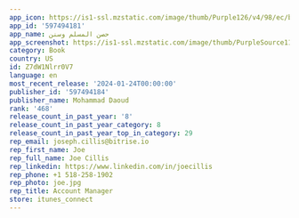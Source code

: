 ```yaml
---
app_icon: https://is1-ssl.mzstatic.com/image/thumb/Purple126/v4/98/ec/b0/98ecb0cf-2b15-1f4f-57b6-f8e4c5ff8a04/AppIcon-1x_U007emarketing-0-7-0-85-220-0.png/1024x1024bb.png
app_id: '597494181'
app_name: حصن المسلم وسنن
app_screenshot: https://is1-ssl.mzstatic.com/image/thumb/PurpleSource116/v4/9f/f9/e5/9ff9e5fb-ee56-bacf-5605-6de195c8ce1b/13649742-25e5-457b-ab09-dbf061058c76_Simulator_Screen_Shot_-_iPhone_12_Pro_Max_-_2021-11-27_at_17.45.39.png/1284x2778bb.png
category: Book
country: US
id: Z7dW1Nlrr0V7
language: en
most_recent_release: '2024-01-24T00:00:00'
publisher_id: '597494184'
publisher_name: Mohammad Daoud
rank: '468'
release_count_in_past_year: '8'
release_count_in_past_year_category: 8
release_count_in_past_year_top_in_category: 29
rep_email: joseph.cillis@bitrise.io
rep_first_name: Joe
rep_full_name: Joe Cillis
rep_linkedin: https://www.linkedin.com/in/joecillis
rep_phone: +1 518-258-1902
rep_photo: joe.jpg
rep_title: Account Manager
store: itunes_connect
---
```

